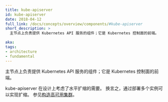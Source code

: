 ```yaml
---
title: kube-apiserver
id: kube-apiserver
date: 2018-04-12
full_link: /docs/concepts/overview/components/#kube-apiserver
short_description: >
  主节点上负责提供 Kubernetes API 服务的组件；它是 Kubernetes 控制面的前端。

aka: 
tags:
- architecture
- fundamental
---
```


<!--
title: kube-apiserver
id: kube-apiserver
date: 2018-04-12
full_link: /docs/reference/generated/kube-apiserver/
short_description: >
  Component on the master that exposes the Kubernetes API. It is the front-end for the Kubernetes control plane. 

aka: 
tags:
- architecture
- fundamental
-->

<!--
 Component on the master that exposes the Kubernetes API. It is the front-end for the Kubernetes control plane. 
-->

主节点上负责提供 Kubernetes API 服务的组件；它是 Kubernetes 控制面的前端。

<!--more--> 

<!--
It is designed to scale horizontally - that is, it scales by deploying more instances. See [Building High-Availability Clusters](/docs/admin/high-availability/).
-->

kube-apiserver 在设计上考虑了水平扩缩的需要。
换言之，通过部署多个实例可以实现扩缩。
参见[构造高可用集群](/docs/admin/high-availability/)。

